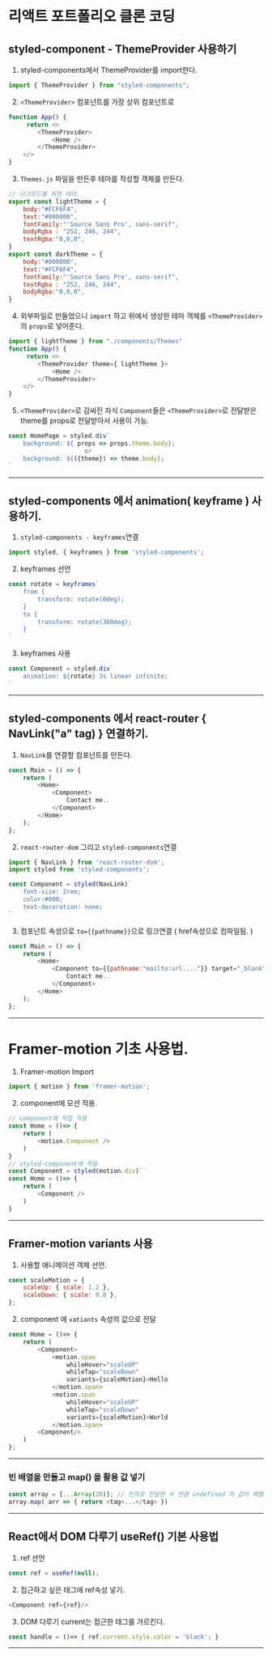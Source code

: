 # 리액트 포트폴리오 클론 코딩

## styled-component - ThemeProvider 사용하기  

1. styled-components에서 ThemeProvider를 import한다.  
```javascript
import { ThemeProvider } from "styled-components";
```
2. `<ThemeProvider>` 컴포넌트를 가장 상위 컴포넌트로  
```javascript
function App() {
     return <>
        <ThemeProvider>
            <Home />
        </ThemeProvider>
    </>    
}
```
3. `Themes.js` 파일을 만든후 테마를 작성할 객체를 만든다.
```javascript
// 다크모드를 위한 테마.
export const lightTheme = {    
    body:"#FCF6F4",
    text:"#000000",
    fontFamily:"'Source Sans Pro', sans-serif",
    bodyRgba : "252, 246, 244",
    textRgba:"0,0,0",
}
export const darkTheme = {    
    body:"#000000",
    text:"#FCF6F4",
    fontFamily:"'Source Sans Pro', sans-serif",
    textRgba : "252, 246, 244",
    bodyRgba:"0,0,0",
}
```
4. 외부파일로 만들었으니 `import` 하고 위에서 생성한 테마 객체를 `<ThemeProvider>`의 `props`로 넣어준다.
```javascript
import { lightTheme } from "./components/Themes"
function App() {
     return <>
        <ThemeProvider theme={ lightTheme }>
            <Home />
        </ThemeProvider>
    </>    
}
```
5. `<ThemeProvider>`로 감싸진 자식 `Component`들은 `<ThemeProvider>`로 전달받은 theme를 props로 전달받아서 사용이 가능.
```javascript
const HomePage = styled.div`
    background: ${ props => props.theme.body};
                     or
    background: ${({theme}) => theme.body};
`
```
---



## styled-components 에서 animation( keyframe ) 사용하기.
1. `styled-components - keyframes`연결
```javascript
import styled, { keyframes } from 'styled-components';
```
2. keyframes 선언
```javascript
const rotate = keyframes`
    from {
        transform: rotate(0deg);
    }
    to {
        transform: rotate(360deg);
    }
`
```
3. keyframes 사용
```javascript
const Component = styled.div`
    animation: ${rotate} 3s linear infinite;
`
```
---



## styled-components 에서 react-router { NavLink("a" tag) } 연결하기.
1. `NavLink`를 연결할 컴포넌트를 만든다.
```javascript
const Main = () => {
    return (
        <Home>
            <Component>
                Contact me..
            </Component>
        </Home>
    );
};
```
2. `react-router-dom` 그리고 `styled-components`연결
```javascript
import { NavLink } from 'react-router-dom';
import styled from 'styled-components';

const Component = styled(NavLink)`
    font-size: 2rem;
    color:#000;
    text-decoration: none;
`
```
3. 컴포넌트 속성으로 `to={{pathname}}`으로 링크연결 ( href속성으로 컴파일됨. )
```javascript
const Main = () => {
    return (
        <Home>
            <Component to={{pathname:"mailto:url...."}} target="_blank">
                Contact me..
            </Component>
        </Home>
    );
};
```
---
# Framer-motion 기초 사용법.
1. Framer-motion Import
```javascript
import { motion } from 'framer-motion';
```
2. component에 모션 적용.
```javascript
// component에 직접 적용
const Home = ()=> {
    return (
        <motion.Component />        
    )
}
// styled-component에 적용
const Component = styled(motion.div)``
const Home = ()=> {
    return (
        <Component />        
    )
}
```
---
## Framer-motion variants 사용
1. 사용할 애니메이션 객체 선언.
```javascript
const scaleMotion = {
    scaleUp: { scale: 1.2 },
    scaleDown: { scale: 0.8 },
};
```
2. component 에 `vatiants` 속성의 값으로 전달
```javascript
const Home = ()=> {
    return (
        <Component>
            <motion.span
                whileHover="scaleUP"
                whileTap="scaleDown"
                variants={scaleMotion}>Hello
            </motion.span>
            <motion.span
                whileHover="scaleUP"
                whileTap="scaleDown"
                variants={scaleMotion}>World
            </motion.span>
        <Component/>        
    )
};
```
---
### 빈 배열을 만들고 map() 을 활용 값 넣기
```javascript
const array = [...Array(20)]; // 인자로 전달한 수 만큼 undefined 의 값이 배열에 들어감.
array.map( arr => { return <tag>...</tag> })
```
---
## React에서 DOM 다루기 useRef() 기본 사용법 
1. ref 선언
```javascript
const ref = useRef(null);
```
2. 접근하고 싶은 태그에 ref속성 넣기.
```javascript
<Component ref={ref}/>
```
3. DOM 다루기 current는 접근한 태그를 가르킨다.
```javascript
const handle = ()=> { ref.current.style.color = 'black'; }
```
---